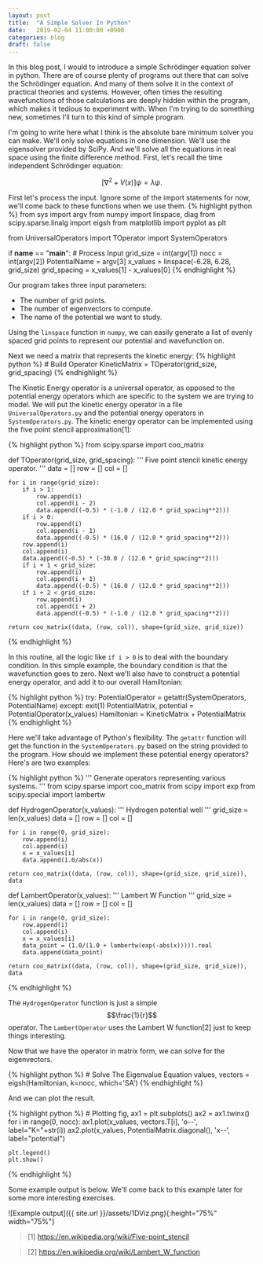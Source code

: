 ```yaml
---
layout: post
title:  "A Simple Solver In Python"
date:   2019-02-04 11:00:00 +0900
categories: blog
draft: false
---
```


In this blog post, I would to introduce a simple Schrödinger equation solver
in python. There are of course plenty of programs out there that can solve
the Schrödinger equation. And many of them solve it in the context of practical
theories and systems. However, often times the resulting wavefunctions of
those calculations are deeply hidden within the program, which makes it tedious
to experiment with. When I'm trying to do something new, sometimes I'll turn
to this kind of simple program.

I'm going to write here what I think is the absolute bare minimum solver you
can make. We'll only solve equations in one dimension. We'll use the
eigensolver provided by SciPy. And we'll solve all the equations in real space
using the finite difference method. First, let's recall the time independent
Schrödinger equation:

$$\begin{equation}
\big[\nabla^2 + V(x)\big] \psi = \lambda \psi.
\end{equation}$$

First let's process the input. Ignore some of the import statements for now,
we'll come back to these functions when we use them.
{% highlight python %}
from sys import argv
from numpy import linspace, diag
from scipy.sparse.linalg import eigsh
from matplotlib import pyplot as plt

from UniversalOperators import TOperator
import SystemOperators

if __name__ == "__main__":
    # Process Input
    grid_size = int(argv[1])
    nocc = int(argv[2])
    PotentialName = argv[3]
    x_values = linspace(-6.28, 6.28, grid_size)
    grid_spacing = x_values[1] - x_values[0]
{% endhighlight %}

Our program takes three input parameters:
* The number of grid points.
* The number of eigenvectors to compute.
* The name of the potential we want to study.

Using the `linspace` function in `numpy`, we can easily generate a list of
evenly spaced grid points to represent our potential and wavefunction on.

Next we need a matrix that represents the kinetic energy:
{% highlight python %}
    # Build Operator
    KineticMatrix = TOperator(grid_size, grid_spacing)
{% endhighlight %}

The Kinetic Energy operator is a universal operator, as opposed to the
potential energy operators which are specific to the system we are trying
to model. We will put the kinetic energy operator in a file
`UniversalOperators.py` and the potential energy operators in
`SystemOperators.py`. The kinetic energy operator can be implemented using the
five point stencil approximation[1]:

{% highlight python %}
from scipy.sparse import coo_matrix

def TOperator(grid_size, grid_spacing):
    '''
    Five point stencil kinetic energy operator.
    '''
    data = []
    row = []
    col = []

    for i in range(grid_size):
        if i > 1:
            row.append(i)
            col.append(i - 2)
            data.append((-0.5) * (-1.0 / (12.0 * grid_spacing**2)))
        if i > 0:
            row.append(i)
            col.append(i - 1)
            data.append((-0.5) * (16.0 / (12.0 * grid_spacing**2)))
        row.append(i)
        col.append(i)
        data.append((-0.5) * (-30.0 / (12.0 * grid_spacing**2)))
        if i + 1 < grid_size:
            row.append(i)
            col.append(i + 1)
            data.append((-0.5) * (16.0 / (12.0 * grid_spacing**2)))
        if i + 2 < grid_size:
            row.append(i)
            col.append(i + 2)
            data.append((-0.5) * (-1.0 / (12.0 * grid_spacing**2)))

    return coo_matrix((data, (row, col)), shape=(grid_size, grid_size))
{% endhighlight %}

In this routine, all the logic like `if i > 0` is to deal with the boundary
condition. In this simple example, the boundary condition is that the
wavefunction goes to zero. Next we'll also have to
construct a potential energy operator, and add it to our overall Hamiltonian:

{% highlight python %}
    try:
        PotentialOperator = getattr(SystemOperators, PotentialName)
    except:
        exit(1)
    PotentialMatrix, potential = PotentialOperator(x_values)
    Hamiltonian = KineticMatrix + PotentialMatrix
{% endhighlight %}

Here we'll take advantage of Python's flexibility. The `getattr` function
will get the function in the `SystemOperators.py` based on the string provided
to the program. How should we implement these potential energy operators?
Here's are two examples:

{% highlight python %}
'''
Generate operators representing various systems.
'''
from scipy.sparse import coo_matrix
from scipy import exp
from scipy.special import lambertw

def HydrogenOperator(x_values):
    '''
    Hydrogen potential well
    '''
    grid_size = len(x_values)
    data = []
    row = []
    col = []

    for i in range(0, grid_size):
        row.append(i)
        col.append(i)
        x = x_values[i]
        data.append(1.0/abs(x))

    return coo_matrix((data, (row, col)), shape=(grid_size, grid_size)), data

def LambertOperator(x_values):
    '''
    Lambert W Function
    '''
    grid_size = len(x_values)
    data = []
    row = []
    col = []

    for i in range(0, grid_size):
        row.append(i)
        col.append(i)
        x = x_values[i]
        data_point = (1.0/(1.0 + lambertw(exp(-abs(x))))).real
        data.append(data_point)

    return coo_matrix((data, (row, col)), shape=(grid_size, grid_size)), data
{% endhighlight %}

The `HydrogenOperator` function is just a simple $$\frac{1}{r}$$ operator.  The
`LambertOperator` uses the Lambert W function[2] just to keep things
interesting.

Now that we have the operator in matrix form, we can solve for the eigenvectors.

{% highlight python %}
    # Solve The Eigenvalue Equation
    values, vectors = eigsh(Hamiltonian, k=nocc, which='SA')
{% endhighlight %}

And we can plot the result.

{% highlight python %}
    # Plotting
    fig, ax1 = plt.subplots()
    ax2 = ax1.twinx()
    for i in range(0, nocc):
        ax1.plot(x_values, vectors.T[i], 'o--', label="K="+str(i))
    ax2.plot(x_values, PotentialMatrix.diagonal(), 'x--', label="potential")

    plt.legend()
    plt.show()
{% endhighlight %}

Some example output is below. We'll come back to this example later
for some more interesting exercises.

![Example output]({{ site.url }}/assets/1DViz.png){:height="75%" width="75%"}

> [1] https://en.wikipedia.org/wiki/Five-point_stencil

> [2] https://en.wikipedia.org/wiki/Lambert_W_function
